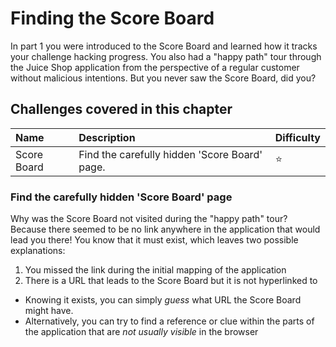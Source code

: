 # Finding the Score Board

In part 1 you were introduced to the Score Board and learned how it
tracks your challenge hacking progress. You also had a "happy path" tour
through the Juice Shop application from the perspective of a regular
customer without malicious intentions. But you never saw the Score
Board, did you?

## Challenges covered in this chapter

| Name        | Description                                   | Difficulty |
|:------------|:----------------------------------------------|:-----------|
| Score Board | Find the carefully hidden 'Score Board' page. | ⭐         |

### Find the carefully hidden 'Score Board' page

Why was the Score Board not visited during the "happy path" tour?
Because there seemed to be no link anywhere in the application that
would lead you there! You know that it must exist, which leaves two
possible explanations:

1. You missed the link during the initial mapping of the application
2. There is a URL that leads to the Score Board but it is not
   hyperlinked to

* Knowing it exists, you can simply _guess_ what URL the Score Board
  might have.
* Alternatively, you can try to find a reference or clue within the
  parts of the application that are _not usually visible_ in the browser


